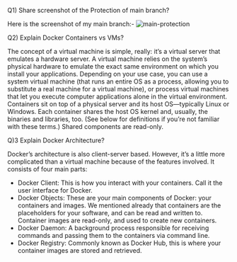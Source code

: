 Q1) Share screenshot of the Protection of main branch?

  Here is the screenshot of my main branch:-
![main-protection](https://user-images.githubusercontent.com/42357170/180658875-00b6f11b-1cfe-43e4-a7d5-e47eb2fbd3ee.png)

Q2) Explain Docker Containers vs VMs?
  
  The concept of a virtual machine is simple, really: it’s a virtual server that emulates a hardware server. A virtual machine relies on the system’s physical hardware to emulate the exact same environment on which you install your applications. Depending on your use case, you can use a system virtual machine (that runs an entire OS as a process, allowing you to substitute a real machine for a virtual machine), or process virtual machines that let you execute computer applications alone in the virtual environment.
  Containers sit on top of a physical server and its host OS—typically Linux or Windows. Each container shares the host OS kernel and, usually, the binaries and libraries, too. (See below for definitions if you’re not familiar with these terms.) Shared components are read-only.

Q)3 Explain Docker Architecture?

Docker’s architecture is also client-server based. However, it’s a little more complicated than a virtual machine because of the features involved. It consists of four main parts:

  - Docker Client: This is how you interact with your containers. Call it the user interface for Docker.
  - Docker Objects: These are your main components of Docker: your containers and images. We mentioned already that containers are the placeholders for your software, and can be read and written to. Container images are read-only, and used to create new containers.
  - Docker Daemon: A background process responsible for receiving commands and passing them to the containers via command line.
  - Docker Registry: Commonly known as Docker Hub, this is where your container images are stored and retrieved.
